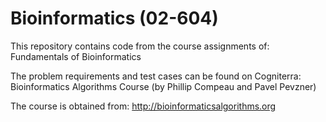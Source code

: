 # Bioinformatics (02-604)

This repository contains code from the course assignments of: Fundamentals of Bioinformatics 

The problem requirements and test cases can be found on Cogniterra: Bioinformatics Algorithms Course (by Phillip Compeau and Pavel Pevzner)

The course is obtained from: http://bioinformaticsalgorithms.org
